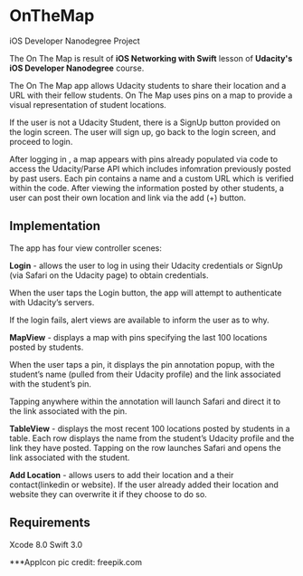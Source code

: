 # OnTheMap


iOS Developer Nanodegree Project

The On The Map is result of **iOS Networking with Swift** lesson of **Udacity's iOS Developer Nanodegree** course.

The On The Map app allows Udacity students to share their location and a URL with their fellow students. On The Map uses pins on a map to provide a visual representation of student locations. 

If the user is not a Udacity Student, there is a SignUp button provided on the login screen. The user will sign up, go back to the login screen, and proceed to login. 

After logging in , a map appears with pins already populated via code to access the Udacity/Parse API which includes infomration previously posted by past users. Each pin contains a name and a custom URL which is verified within the code. After viewing the information posted by other students, a user can post their own location and link via the add (+) button.

## Implementation
The app has four view controller scenes:

**Login** - allows the user to log in using their Udacity credentials or SignUp (via Safari on the Udacity page) to obtain credentials. 

When the user taps the Login button, the app will attempt to authenticate with Udacity’s servers. 

If the login fails, alert views are available to inform the user as to why. 

**MapView** - displays a map with pins specifying the last 100 locations posted by students.

When the user taps a pin, it displays the pin annotation popup, with the student’s name (pulled from their Udacity profile) and the link associated with the student’s pin.

Tapping anywhere within the annotation will launch Safari and direct it to the link associated with the pin.

**TableView** - displays the most recent 100 locations posted by students in a table. Each row displays the name from the student’s Udacity profile and the link they have posted. Tapping on the row launches Safari and opens the link associated with the student.

**Add Location** - allows users to add their location and a their contact(linkedin or website). If the user already added their location and website they can overwrite it if they choose to do so.


## Requirements
Xcode 8.0 Swift 3.0

***AppIcon pic credit: freepik.com
